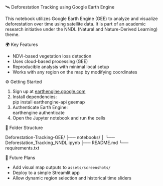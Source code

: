 🛰️ Deforestation Tracking using Google Earth Engine

This notebook utilizes Google Earth Engine (GEE) to analyze and visualize deforestation over time using satellite data. It is part of an academic research initiative under the NNDL (Natural and Nature-Derived Learning) theme.

🌍 Key Features

- NDVI-based vegetation loss detection  
- Uses cloud-based processing (GEE)  
- Reproducible analysis with minimal local setup  
- Works with any region on the map by modifying coordinates  

⚙️ Getting Started

1. Sign up at [earthengine.google.com](https://earthengine.google.com)  
2. Install dependencies:  
   pip install earthengine-api geemap
3. Authenticate Earth Engine:  
   earthengine authenticate  
4. Open the Jupyter notebook and run the cells  

🧱 Folder Structure

Deforestation-Tracking-GEE/
├── notebooks/
│   └── Deforestation_Tracking_NNDL.ipynb
├── README.md
└── requirements.txt


🚀 Future Plans

- Add visual map outputs to `assets/screenshots/`  
- Deploy to a simple Streamlit app  
- Allow dynamic region selection and historical time sliders  

